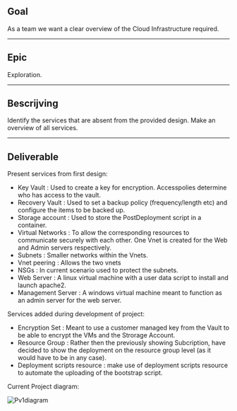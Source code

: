 ## Goal
As a team we want a clear overview of the Cloud Infrastructure required.

----
## Epic
Exploration.

----
## Bescrijving
Identify the services that are absent from the provided design. Make an overview of all services.

----
## Deliverable

Present services from first design:  

-   Key Vault : Used to create a key for encryption. Accesspolies determine who has access to the vault.
-   Recovery Vault : Used to set a backup policy (frequency/length etc) and configure the items to be backed up.
-   Storage account : Used to store the PostDeployment script in a container.
-   Virtual Networks : To allow the corresponding resources to communicate securely with each other. One Vnet is created for the Web and Admin servers respectively. 
-   Subnets : Smaller networks within the Vnets. 
-   Vnet peering : Allows the two vnets 
-   NSGs : In current scenario used to protect the subnets.
-   Web Server : A linux virtual machine with a user data script to install and launch apache2.
-   Management Server : A windows virtual machine meant to function as an admin server for the web server.

Services added during development of project:

-   Encryption Set : Meant to use a customer managed key from the Vault to be able to encrypt the VMs and the Strorage Account.
-   Resource Group : Rather then the previously showing Subcription, have decided to show the deployment on the resource group level (as it would have to be in any case).
-   Deployment scripts resource : make use of deployment scripts resource to automate the uploading of the bootstrap script. 

Current Project diagram:  

![Pv1diagram](../../../00_includes/prj_v1_diagram.png)  
